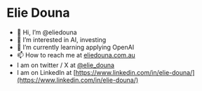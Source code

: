 # Elie Douna

- 👋 Hi, I’m @eliedouna
- 👀 I’m interested in AI, investing 
- 🌱 I’m currently learning applying OpenAI
- 📫 How to reach me at [eliedouna.com.au](https://eliedouna.com.au)
- I am on twitter / X at [@elie_douna](https://x.com/elie_douna)
- I am on LinkedIn at [https://www.linkedin.com/in/elie-douna/](https://www.linkedin.com/in/elie-douna/)
